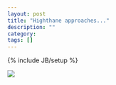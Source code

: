 ```yaml
---
layout: post
title: "Highthane approaches..."
description: ""
category: 
tags: []
---
```

{% include JB/setup %}

<img src="http://i.imgur.com/0AN5n.jpg">

